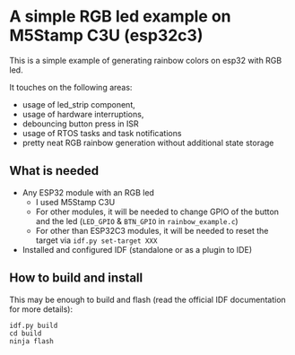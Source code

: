 # A simple RGB led example on M5Stamp C3U (esp32c3)

This is a simple example of generating rainbow colors on esp32 with RGB led.

It touches on the following areas:
- usage of led_strip component,
- usage of hardware interruptions,
- debouncing button press in ISR
- usage of RTOS tasks and task notifications
- pretty neat RGB rainbow generation without additional state storage

## What is needed
- Any ESP32 module with an RGB led
    - I used M5Stamp C3U
    - For other modules, it will be needed to change GPIO of the button and the led (`LED_GPIO` & `BTN_GPIO` in `rainbow_example.c`)
    - For other than ESP32C3 modules, it will be needed to reset the target via `idf.py set-target XXX`
- Installed and configured IDF (standalone or as a plugin to IDE)

## How to build and install

This may be enough to build and flash (read the official IDF documentation for more details):
```
idf.py build
cd build
ninja flash
```

